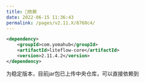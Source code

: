 ```yaml
---
title: 🧬依赖
date: 2022-06-15 11:36:43
permalink: /pages/v2.11.X/8760c4/
---
```


```xml
<dependency>
	<groupId>com.yomahub</groupId>
    <artifactId>liteflow-core</artifactId>
	<version>2.11.4.2</version>
</dependency>
```
为稳定版本，目前jar包已上传中央仓库，可以直接依赖到
